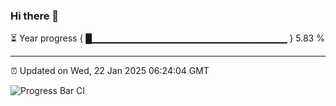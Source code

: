 ### Hi there 👋

⏳ Year progress { █▁▁▁▁▁▁▁▁▁▁▁▁▁▁▁▁▁▁▁▁▁▁▁▁▁▁▁▁▁ } 5.83 %

---

⏰ Updated on Wed, 22 Jan 2025 06:24:04 GMT

![Progress Bar CI](https://github.com/liununu/liununu/workflows/Progress%20Bar%20CI/badge.svg)
